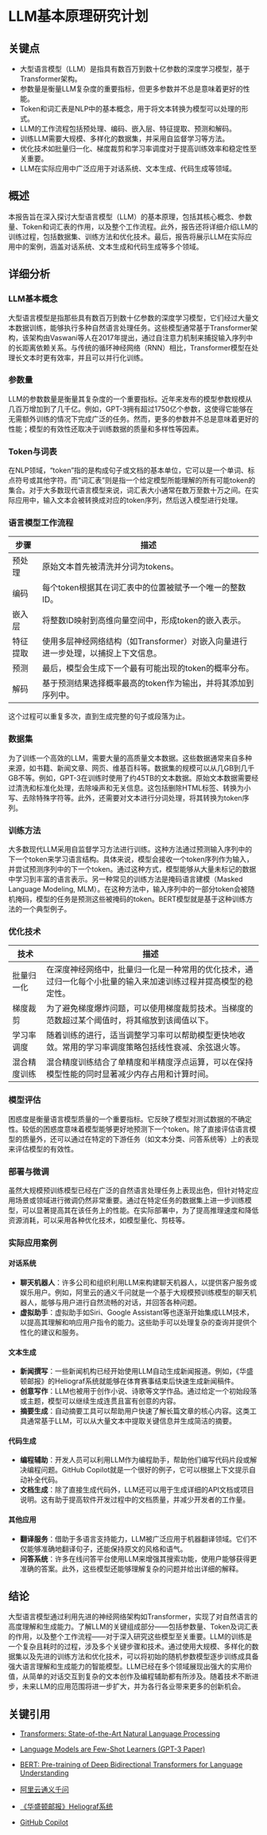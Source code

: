 # LLM基本原理研究计划

## 关键点
- 大型语言模型（LLM）是指具有数百万到数十亿参数的深度学习模型，基于Transformer架构。
- 参数量是衡量LLM复杂度的重要指标，但更多参数并不总是意味着更好的性能。
- Token和词汇表是NLP中的基本概念，用于将文本转换为模型可以处理的形式。
- LLM的工作流程包括预处理、编码、嵌入层、特征提取、预测和解码。
- 训练LLM需要大规模、多样化的数据集，并采用自监督学习等方法。
- 优化技术如批量归一化、梯度裁剪和学习率调度对于提高训练效率和稳定性至关重要。
- LLM在实际应用中广泛应用于对话系统、文本生成、代码生成等领域。

## 概述
本报告旨在深入探讨大型语言模型（LLM）的基本原理，包括其核心概念、参数量、Token和词汇表的作用，以及整个工作流程。此外，报告还将详细介绍LLM的训练过程，包括数据集、训练方法和优化技术。最后，报告将展示LLM在实际应用中的案例，涵盖对话系统、文本生成和代码生成等多个领域。

## 详细分析

### LLM基本概念
大型语言模型是指那些具有数百万到数十亿参数的深度学习模型，它们经过大量文本数据训练，能够执行多种自然语言处理任务。这些模型通常基于Transformer架构，该架构由Vaswani等人在2017年提出，通过自注意力机制来捕捉输入序列中的长距离依赖关系。与传统的循环神经网络（RNN）相比，Transformer模型在处理长文本时更有效率，并且可以并行化训练。

### 参数量
LLM的参数数量是衡量其复杂度的一个重要指标。近年来发布的模型参数规模从几百万增加到了几千亿。例如，GPT-3拥有超过1750亿个参数，这使得它能够在无需额外训练的情况下完成广泛的任务。然而，更多的参数并不总是意味着更好的性能；模型的有效性还取决于训练数据的质量和多样性等因素。

### Token与词表
在NLP领域，“token”指的是构成句子或文档的基本单位，它可以是一个单词、标点符号或其他字符。而“词汇表”则是指一个给定模型所能理解的所有可能token的集合。对于大多数现代语言模型来说，词汇表大小通常在数万至数十万之间。在实际应用中，输入文本会被转换成对应的token序列，然后送入模型进行处理。

### 语言模型工作流程
| 步骤 | 描述 |
|------|------|
| 预处理 | 原始文本首先被清洗并分词为tokens。 |
| 编码 | 每个token根据其在词汇表中的位置被赋予一个唯一的整数ID。 |
| 嵌入层 | 将整数ID映射到高维向量空间中，形成token的嵌入表示。 |
| 特征提取 | 使用多层神经网络结构（如Transformer）对嵌入向量进行进一步处理，以捕捉上下文信息。 |
| 预测 | 最后，模型会生成下一个最有可能出现的token的概率分布。 |
| 解码 | 基于预测结果选择概率最高的token作为输出，并将其添加到序列中。 |

这个过程可以重复多次，直到生成完整的句子或段落为止。

### 数据集
为了训练一个高效的LLM，需要大量的高质量文本数据。这些数据通常来自多种来源，如书籍、新闻文章、网页、维基百科等。数据集的规模可以从几GB到几千GB不等。例如，GPT-3在训练时使用了约45TB的文本数据。原始文本数据需要经过清洗和标准化处理，去除噪声和无关信息。这包括删除HTML标签、转换为小写、去除特殊字符等。此外，还需要对文本进行分词处理，将其转换为token序列。

### 训练方法
大多数现代LLM采用自监督学习方法进行训练。这种方法通过预测输入序列中的下一个token来学习语言结构。具体来说，模型会接收一个token序列作为输入，并尝试预测序列中的下一个token。通过这种方式，模型能够从大量未标记的数据中学习到丰富的语言表示。另一种常见的训练方法是掩码语言建模（Masked Language Modeling, MLM）。在这种方法中，输入序列中的一部分token会被随机掩码，模型的任务是预测这些被掩码的token。BERT模型就是基于这种训练方法的一个典型例子。

### 优化技术
| 技术 | 描述 |
|------|------|
| 批量归一化 | 在深度神经网络中，批量归一化是一种常用的优化技术，通过归一化每个小批量的输入来加速训练过程并提高模型的稳定性。 |
| 梯度裁剪 | 为了避免梯度爆炸问题，可以使用梯度裁剪技术。当梯度的范数超过某个阈值时，将其缩放到该阈值以下。 |
| 学习率调度 | 随着训练的进行，适当调整学习率可以帮助模型更快地收敛。常用的学习率调度策略包括线性衰减、余弦退火等。 |
| 混合精度训练 | 混合精度训练结合了单精度和半精度浮点运算，可以在保持模型性能的同时显著减少内存占用和计算时间。 |

### 模型评估
困惑度是衡量语言模型质量的一个重要指标。它反映了模型对测试数据的不确定性。较低的困惑度意味着模型能够更好地预测下一个token。除了直接评估语言模型的质量外，还可以通过在特定的下游任务（如文本分类、问答系统等）上的表现来评估模型的有效性。

### 部署与微调
虽然大规模预训练模型已经在广泛的自然语言处理任务上表现出色，但针对特定应用场景或领域进行微调仍然非常重要。通过在特定任务的数据集上进一步训练模型，可以显著提高其在该任务上的性能。在实际部署中，为了提高推理速度和降低资源消耗，可以采用各种优化技术，如模型量化、剪枝等。

### 实际应用案例
#### 对话系统
- **聊天机器人**：许多公司和组织利用LLM来构建聊天机器人，以提供客户服务或娱乐用户。例如，阿里云的通义千问就是一个基于大规模预训练模型的聊天机器人，能够与用户进行自然流畅的对话，并回答各种问题。
- **虚拟助手**：虚拟助手如Siri、Google Assistant等也逐渐开始集成LLM技术，以提高其理解和响应用户指令的能力。这些助手可以处理复杂的查询并提供个性化的建议和服务。

#### 文本生成
- **新闻撰写**：一些新闻机构已经开始使用LLM自动生成新闻报道。例如，《华盛顿邮报》的Heliograf系统就能够在体育赛事结束后快速生成新闻稿件。
- **创意写作**：LLM也被用于创作小说、诗歌等文学作品。通过给定一个初始段落或主题，模型可以继续生成连贯且富有创意的内容。
- **摘要生成**：自动摘要工具可以帮助用户快速了解长篇文章的核心内容。这类工具通常基于LLM，可以从大量文本中提取关键信息并生成简洁的摘要。

#### 代码生成
- **编程辅助**：开发人员可以利用LLM作为编程助手，帮助他们编写代码片段或解决编程问题。GitHub Copilot就是一个很好的例子，它可以根据上下文提示自动补全代码。
- **文档生成**：除了直接生成代码外，LLM还可以用于生成详细的API文档或项目说明。这有助于提高软件开发过程中的文档质量，并减少开发者的工作量。

#### 其他应用
- **翻译服务**：借助于多语言支持能力，LLM被广泛应用于机器翻译领域。它们不仅能够准确地翻译句子，还能保持原文的风格和语气。
- **问答系统**：许多在线问答平台使用LLM来增强其搜索功能，使用户能够获得更准确的答案。此外，这些模型还能够理解复杂的问题并给出详细的解释。

## 结论
大型语言模型通过利用先进的神经网络架构如Transformer，实现了对自然语言的高度理解和生成能力。了解LLM的关键组成部分——包括参数量、Token及词汇表的作用，以及整个工作流程——对于深入研究这些模型至关重要。LLM的训练是一个复杂且耗时的过程，涉及多个关键步骤和技术。通过使用大规模、多样化的数据集以及先进的训练方法和优化技术，可以将初始的随机参数模型逐步训练成具备强大语言理解和生成能力的智能模型。LLM已经在多个领域展现出强大的实用价值，从简单的对话交互到复杂的文本创作及编程辅助都有所涉及。随着技术不断进步，未来LLM的应用范围将进一步扩大，并为各行各业带来更多的创新机会。

## 关键引用
- [Transformers: State-of-the-Art Natural Language Processing](https://arxiv.org/abs/1706.03762)

- [Language Models are Few-Shot Learners (GPT-3 Paper)](https://arxiv.org/abs/2005.14165)

- [BERT: Pre-training of Deep Bidirectional Transformers for Language Understanding](https://arxiv.org/abs/1810.04805)

- [阿里云通义千问](https://tongyi.aliyun.com/qianwen/)

- [《华盛顿邮报》Heliograf系统](https://www.washingtonpost.com/pr/wp/2016/09/14/the-washington-post-announces-launch-of-heliograf-a-robot-reporter/)

- [GitHub Copilot](https://github.com/features/copilot)